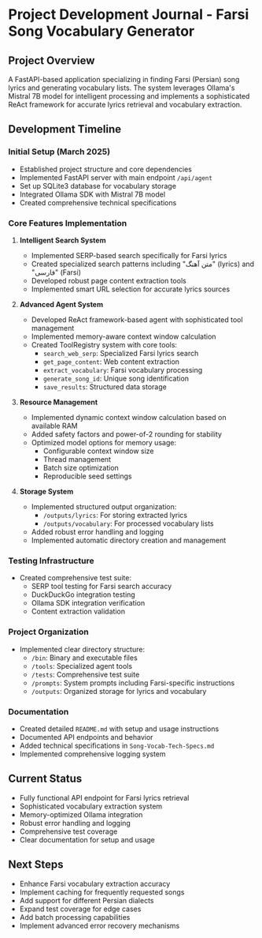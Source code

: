 # Project Development Journal - Farsi Song Vocabulary Generator

## Project Overview
A FastAPI-based application specializing in finding Farsi (Persian) song lyrics and generating vocabulary lists. The system leverages Ollama's Mistral 7B model for intelligent processing and implements a sophisticated ReAct framework for accurate lyrics retrieval and vocabulary extraction.

## Development Timeline

### Initial Setup (March 2025)
- Established project structure and core dependencies
- Implemented FastAPI server with main endpoint `/api/agent`
- Set up SQLite3 database for vocabulary storage
- Integrated Ollama SDK with Mistral 7B model
- Created comprehensive technical specifications

### Core Features Implementation
1. **Intelligent Search System**
   - Implemented SERP-based search specifically for Farsi lyrics
   - Created specialized search patterns including "متن آهنگ" (lyrics) and "فارسی" (Farsi)
   - Developed robust page content extraction tools
   - Implemented smart URL selection for accurate lyrics sources

2. **Advanced Agent System**
   - Developed ReAct framework-based agent with sophisticated tool management
   - Implemented memory-aware context window calculation
   - Created ToolRegistry system with core tools:
     - `search_web_serp`: Specialized Farsi lyrics search
     - `get_page_content`: Web content extraction
     - `extract_vocabulary`: Farsi vocabulary processing
     - `generate_song_id`: Unique song identification
     - `save_results`: Structured data storage

3. **Resource Management**
   - Implemented dynamic context window calculation based on available RAM
   - Added safety factors and power-of-2 rounding for stability
   - Optimized model options for memory usage:
     - Configurable context window size
     - Thread management
     - Batch size optimization
     - Reproducible seed settings

4. **Storage System**
   - Implemented structured output organization:
     - `/outputs/lyrics`: For storing extracted lyrics
     - `/outputs/vocabulary`: For processed vocabulary lists
   - Added robust error handling and logging
   - Implemented automatic directory creation and management

### Testing Infrastructure
- Created comprehensive test suite:
  - SERP tool testing for Farsi search accuracy
  - DuckDuckGo integration testing
  - Ollama SDK integration verification
  - Content extraction validation

### Project Organization
- Implemented clear directory structure:
  - `/bin`: Binary and executable files
  - `/tools`: Specialized agent tools
  - `/tests`: Comprehensive test suite
  - `/prompts`: System prompts including Farsi-specific instructions
  - `/outputs`: Organized storage for lyrics and vocabulary

### Documentation
- Created detailed `README.md` with setup and usage instructions
- Documented API endpoints and behavior
- Added technical specifications in `Song-Vocab-Tech-Specs.md`
- Implemented comprehensive logging system

## Current Status
- Fully functional API endpoint for Farsi lyrics retrieval
- Sophisticated vocabulary extraction system
- Memory-optimized Ollama integration
- Robust error handling and logging
- Comprehensive test coverage
- Clear documentation for setup and usage

## Next Steps
- Enhance Farsi vocabulary extraction accuracy
- Implement caching for frequently requested songs
- Add support for different Persian dialects
- Expand test coverage for edge cases
- Add batch processing capabilities
- Implement advanced error recovery mechanisms
